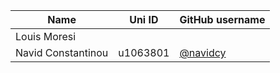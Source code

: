 | Name | Uni ID | GitHub username |
| --- | --- | --- |
| Louis Moresi |  |  |
| Navid Constantinou | u1063801 | [@navidcy](http://github.com/navidcy) |
